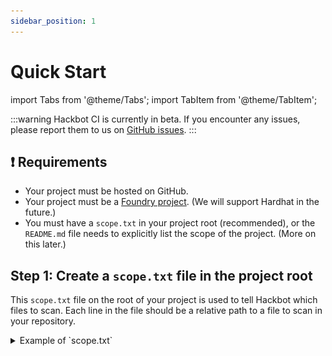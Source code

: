 ```yaml
---
sidebar_position: 1
---
```


# Quick Start

import Tabs from '@theme/Tabs';
import TabItem from '@theme/TabItem';

:::warning
Hackbot CI is currently in beta. If you encounter any issues, please report them to us on [GitHub issues](https://github.com/GatlingX/hackbot_ci/issues).
:::

## ❗️ Requirements

- Your project must be hosted on GitHub.
- Your project must be a [Foundry project](https://book.getfoundry.sh/). (We will support Hardhat in the future.)
- You must have a `scope.txt` in your project root (recommended), or the `README.md` file needs to explicitly list the scope of the project. (More on this later.)

## Step 1: Create a `scope.txt` file in the project root

This `scope.txt` file on the root of your project is used to tell Hackbot which files to scan. Each line in the file should be a relative path to a file to scan in your repository.


<details>
<summary>Example of `scope.txt`</summary>

<Tabs>
  <TabItem value="scope_txt" label="Image">

![Scope File Example](scope_txt.png)

  </TabItem>
  <TabItem value="file_structure" label="Text">
```txt title="scope.txt"
./contracts/src/ccip/FeeQuoter.sol
./contracts/src/ccip/MultiAggregateRateLimiter.sol
./contracts/src/ccip/NonceManager.sol

...

./contracts/src/ccip/rmn/RMNHome.sol
./contracts/src/ccip/rmn/RMNRemote.sol
```

  </TabItem>
</Tabs>

For a file structure like this:

```
contracts/ 📁
├── src/ 📁
│   ├── ccip/ 📁
│   │   ├── 📄 FeeQuoter.sol
│   │   ├── 📄 MultiAggregateRateLimiter.sol
│   │   ├── 📄 NonceManager.sol
│   │   ...
│   ├── rmn/ 📁
│   │   ├── 📄 RMNHome.sol
│   │   ├── 📄 RMNRemote.sol
│   ...
📄 foundry.toml
📄 scope.txt
📄 README.md
```

</details>

## Step 2: Get an API key

Go to https://hackbot.org/dashboard/api-keys and click on "Create new secret Key". The website will generate an API key and the one-command installation link. 


<Tabs>
  <TabItem value="website" label="Quick Install">

![API Key Quickstart](../static/img/docs/quick_start/quick_start.png)

The website will generate an API key and the one-command installation link. You can see the install script [here](https://github.com/GatlingX/hackbot_ci/blob/main/install.sh).



```bash title="bash"
curl -L hackbotci.gatlingx.com | bash -s -- "<api_key>"
```

The `<api_key>` will be auto-generated by the website. You need to commit the changes to your repository after the installation.


:::warning
Make sure to commit the changes tour repository after the installation.
:::



</TabItem>

<TabItem value="manual" label="Manual">

![API Key Manual Start](../static/img/docs/quick_start/manual_start.png)

The website will generate an API key and the one-command installation link. You can see the install script [here](https://github.com/GatlingX/hackbot_ci/blob/main/install.sh).



</TabItem>
</Tabs>


## Step 3: Run the workflow from GitHub

### Option 1: Use the website-automated installation



### Option 2: Manually add the workflow to your repository

In your github repository, add the following to your `.github/workflows/hackbot.yml` file. Make sure to:
- replace the `<service address>` and `<service port>` with the address and port of the service you want to scan.
- replace the `username/repo` with the repository you want to create issues in.
- replace the `{{ secrets.YOUR_API_KEY }}` with your API key.
```yaml title=".github/workflows/hackbot.yml"
name: Hackbot Scan Workflow

on:
  workflow_dispatch:

jobs:
  hackbot-scan:
    runs-on: ubuntu-latest
    permissions:
      contents: read
      issues: write
    steps:
      - name: Checkout repository
        uses: actions/checkout@v4

      - name: Run Hackbot Scan
        uses: GatlingX/hackbot-ci@v0.1.13
        with:
          address: <service address>
          port: <service port>
          api_key: ${{ secrets.YOUR_API_KEY }}
          output: "results.json"
          artifact: true
          generate_issues: true
          issues_repo: "username/repo"
        id: test-action

      - name: Print output
        run: |
          echo "Hack result: ${{ steps.test-action.outputs.results }}"  
```


